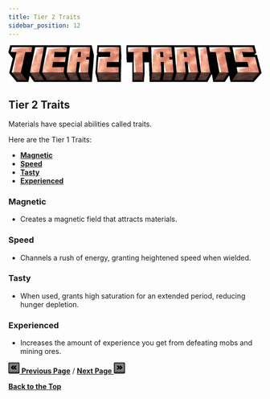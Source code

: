 ```yaml
---
title: Tier 2 Traits
sidebar_position: 12
---
```


![Tier 2 Traits](../_assets/images/tinkers-tier_2_traits.png)

## Tier 2 Traits

Materials have special abilities called traits.

Here are the Tier 1 Traits: 
 - [**Magnetic**](./tier_2_traits.md#magnetic)
 - [**Speed**](./tier_2_traits.md#speed)
 - [**Tasty**](./tier_2_traits.md#tasty)
 - [**Experienced**](./tier_2_traits.md#experienced)

### Magnetic
- Creates a magnetic field that attracts materials.

### Speed
- Channels a rush of energy, granting heightened speed when wielded.

### Tasty
- When used, grants high saturation for an extended period, reducing hunger depletion.

### Experienced
- Increases the amount of experience you get from defeating mobs and mining ores.

[![Back](../_assets/images/tinkers-back.png) **Previous Page**](./tier_2.md) / [**Next Page** ![Next](../_assets/images/tinkers-next.png)](./tinkers_anvil.md)

[**Back to the Top**](./tier_2_traits.md#tier-2-traits)
